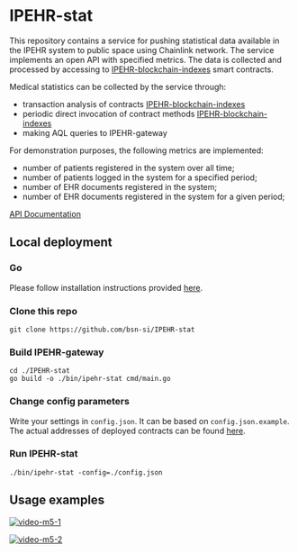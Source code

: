 # IPEHR-stat

This repository contains a service for pushing statistical data available in the IPEHR system to public space using Chainlink network.
The service implements an open API with specified metrics.
The data is collected and processed by accessing to [IPEHR-blockchain-indexes](https://github.com/bsn-si/IPEHR-blockchain-indexes) smart contracts.

Medical statistics can be collected by the service through:
- transaction analysis of contracts [IPEHR-blockchain-indexes](https://github.com/bsn-si/IPEHR-blockchain-indexes)
- periodic direct invocation of contract methods [IPEHR-blockchain-indexes](https://github.com/bsn-si/IPEHR-blockchain-indexes)
- making AQL queries to IPEHR-gateway

For demonstration purposes, the following metrics are implemented:
- number of patients registered in the system over all time;
- number of patients logged in the system for a specified period;
- number of EHR documents registered in the system;
- number of EHR documents registered in the system for a given period;

[API Documentation](https://stat.ipehr.org/swagger/index.html)

## Local deployment

### Go 
Please follow installation instructions provided [here](https://go.dev/doc/install).

### Clone this repo

```
git clone https://github.com/bsn-si/IPEHR-stat
```

### Build IPEHR-gateway

```
cd ./IPEHR-stat
go build -o ./bin/ipehr-stat cmd/main.go
```

### Change config parameters

Write your settings in `config.json`. It can be based on `config.json.example`.  
The actual addresses of deployed contracts can be found [here](https://github.com/bsn-si/IPEHR-blockchain-indexes/blob/develop/deploys.md).

### Run IPEHR-stat

```
./bin/ipehr-stat -config=./config.json
```

## Usage examples

[![video-m5-1](https://user-images.githubusercontent.com/98888366/209851585-3ecf965f-0f71-49fe-a35e-25b4e3641c8b.png)](https://media.bsn.si/ipehr/video-m5-1.mp4)

[![video-m5-2](https://user-images.githubusercontent.com/98888366/209851873-ffe97a94-bc75-43fe-baa2-eba73a36744c.png)](https://media.bsn.si/ipehr/video-m5-2.mp4)
